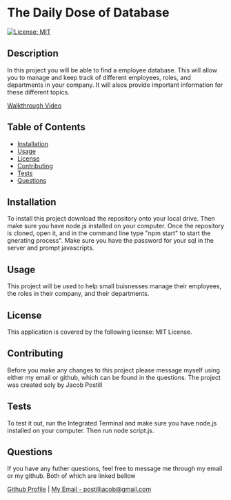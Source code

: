 # The Daily Dose of Database

[![License: MIT](https://img.shields.io/badge/License-MIT-yellow.svg)](https://opensource.org/licenses/MIT)
    
## Description

In this project you will be able to find a employee database. This will allow you to manage and keep track of different employees, roles, and departments in your company. It will alsos provide important information for these different topics. 

[Walkthrough Video](https://drive.google.com/file/d/17_2sAfY-p27ddxBgFqOBGjw6cDomOLez/view)


## Table of Contents

- [Installation](#installation)
- [Usage](#usage)
- [License](#license)
- [Contributing](#contributing)
- [Tests](#tests)
- [Questions](#questions)


## Installation

To install this project download the repository onto your local drive. Then make sure you have node.js installed on your computer. Once the repository is cloned, open it, and in the command line type "npm start" to start the gnerating process". Make sure you have the password for your sql in the server and prompt javascripts.

## Usage 

This project will be used to help small buisnesses manage their employees, the roles in their company, and their departments.

## License

This application is covered by the following license: MIT License.

## Contributing

Before you make any changes to this project please message myself using either my email or github, which can be found in the questions. The project was created soly by Jacob Postill

## Tests

To test it out, run the Integrated Terminal and make sure you have node.js installed on your computer. Then run node script.js.

## Questions

If you have any futher questions, feel free to message me through my email or my github. Both of which are linked bellow

[Github Profile](https://github.com/jacobpostill ) | 
[My Email - postilljacob@gmail.com](mailto:postilljacob@gmail.com)
